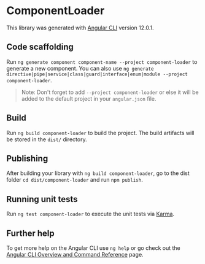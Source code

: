 # ComponentLoader

This library was generated with [Angular CLI](https://github.com/angular/angular-cli) version 12.0.1.

## Code scaffolding

Run `ng generate component component-name --project component-loader` to generate a new component. You can also use `ng generate directive|pipe|service|class|guard|interface|enum|module --project component-loader`.
> Note: Don't forget to add `--project component-loader` or else it will be added to the default project in your `angular.json` file. 

## Build

Run `ng build component-loader` to build the project. The build artifacts will be stored in the `dist/` directory.

## Publishing

After building your library with `ng build component-loader`, go to the dist folder `cd dist/component-loader` and run `npm publish`.

## Running unit tests

Run `ng test component-loader` to execute the unit tests via [Karma](https://karma-runner.github.io).

## Further help

To get more help on the Angular CLI use `ng help` or go check out the [Angular CLI Overview and Command Reference](https://angular.io/cli) page.
